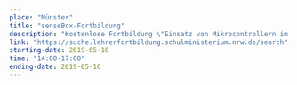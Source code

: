```yaml
---
place: "Münster"
title: "senseBox-Fortbildung"
description: "Kostenlose Fortbildung \"Einsatz von Mikrocontrollern im Unterricht - Programmieren lernen und Messgeräte bauen mit der senseBox\" am Institut für Geoinformatik, Raum 255 Anmeldung per Mail an <a href=\"mailto:info@sensebox.de?subject=Anmeldung Lehrerfortbildung 10.05.2019\">info@sensebox.de</a>"
link: "https://suche.lehrerfortbildung.schulministerium.nrw.de/search"
starting-date: 2019-05-10
time: "14:00-17:00"
ending-date: 2019-05-10
---
```

